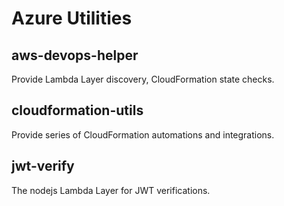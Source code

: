 # Azure Utilities

## aws-devops-helper
Provide Lambda Layer discovery, CloudFormation state checks.

## cloudformation-utils
Provide series of CloudFormation automations and integrations.

## jwt-verify
The nodejs Lambda Layer for JWT verifications.